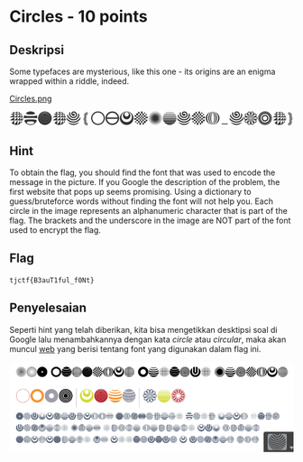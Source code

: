 # Circles - 10 points
## Deskripsi

Some typefaces are mysterious, like this one - its origins are an enigma wrapped within a riddle, indeed.

[Circles.png](https://static.tjctf.org/f5e809c4c49f2c7d607d77c99f07bbd8e9b46dfbe61779201f5b185ed6642de3_Circles.png)

![circles](./circles.png)

## Hint

To obtain the flag, you should find the font that was used to encode the message in the picture. If you Google the description of the problem, the first website that pops up seems promising. Using a dictionary to guess/bruteforce words without finding the font will not help you. Each circle in the image represents an alphanumeric character that is part of the flag. The brackets and the underscore in the image are NOT part of the font used to encrypt the flag.

## Flag

```
tjctf{B3auT1ful_f0Nt}
```

## Penyelesaian

Seperti hint yang telah diberikan, kita bisa mengetikkan desktipsi soal di Google lalu menambahkannya dengan kata _circle_ atau _circular_, maka akan muncul [web](https://www.fonts.com/font/ultimate-symbol/usf-circular-designs/regular) yang berisi tentang font yang digunakan dalam flag ini.

![font](./font.png)
